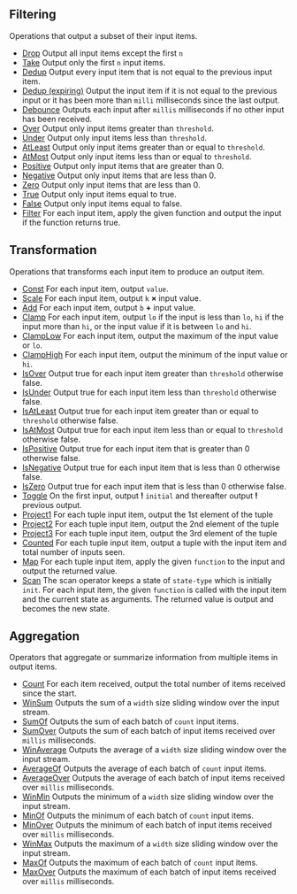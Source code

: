 ## Filtering

Operations that output a subset of their input items.

* [Drop](operators.md#drop) Output all input items except the first `n`
* [Take](operators.md#take) Output only the first `n` input items.
* [Dedup](operators.md#dedup) Output every input item that is not equal to the previous input item.
* [Dedup (expiring)](operators.md#dedup-expiring) Output the input item if it is not equal to the previous input or it has been more than `milli` milliseconds since the last output.
* [Debounce](operators.md#debounce) Outputs each input after `millis` milliseconds if no other input has been received.
* [Over](operators.md#over) Output only input items greater than `threshold`.
* [Under](operators.md#under) Output only input items less than `threshold`.
* [AtLeast](operators.md#atleast) Output only input items greater than or equal to `threshold`.
* [AtMost](operators.md#atmost) Output only input items less than or equal to `threshold`.
* [Positive](operators.md#positive) Output only input items that are greater than 0.
* [Negative](operators.md#negative) Output only input items that are less than 0.
* [Zero](operators.md#zero) Output only input items that are less than 0.
* [True](operators.md#true) Output only input items equal to true.
* [False](operators.md#false) Output only input items equal to false.
* [Filter](operators.md#filter) For each input item, apply the given function and output the input if the function returns true.
## Transformation

Operations that transforms each input item to produce an output item.

* [Const](operators.md#const) For each input item, output `value`.
* [Scale](operators.md#scale) For each input item, output `k` __×__ input value.
* [Add](operators.md#add) For each input item, output `b` __+__ input value.
* [Clamp](operators.md#clamp) For each input item, output `lo` if the input is less than `lo`, `hi` if the input more than `hi`, or the input value if it is between `lo` and `hi`.
* [ClampLow](operators.md#clamplow) For each input item, output the maximum of the input value or `lo`.
* [ClampHigh](operators.md#clamphigh) For each input item, output the minimum of the input value or `hi`.
* [IsOver](operators.md#isover) Output true for each input item greater than `threshold` otherwise false.
* [IsUnder](operators.md#isunder) Output true for each input item less than `threshold` otherwise false.
* [IsAtLeast](operators.md#isatleast) Output true for each input item greater than or equal to `threshold` otherwise false.
* [IsAtMost](operators.md#isatmost) Output true for each input item less than or equal to `threshold` otherwise false.
* [IsPositive](operators.md#ispositive) Output true for each input item that is greater than 0 otherwise false.
* [IsNegative](operators.md#isnegative) Output true for each input item that is less than 0 otherwise false.
* [IsZero](operators.md#iszero) Output true for each input item that is less than 0 otherwise false.
* [Toggle](operators.md#toggle) On the first input, output __!__ `initial` and thereafter output __!__ previous output.
* [Project1](operators.md#project1) For each tuple input item, output the 1st element of the tuple
* [Project2](operators.md#project2) For each tuple input item, output the 2nd element of the tuple
* [Project3](operators.md#project3) For each tuple input item, output the 3rd element of the tuple
* [Counted](operators.md#counted) For each tuple input item, output a tuple with the input item and total number of inputs seen.
* [Map](operators.md#map) For each tuple input item, apply the given `function` to the input and output the returned value.
* [Scan](operators.md#scan) The scan operator keeps a state of `state-type` which is initially `init`.  For each input item, the given `function` is called with the input item and the current state as arguments.  The returned value is output and becomes the new state.
## Aggregation

Operators that aggregate or summarize information from multiple items in output items.

* [Count](operators.md#count) For each item received, output the total number of items received since the start.
* [WinSum](operators.md#winsum) Outputs the sum of a `width` size sliding window over the input stream.
* [SumOf](operators.md#sumof) Outputs the sum of each batch of `count` input items.
* [SumOver](operators.md#sumover) Outputs the sum of each batch of input items received over `millis` milliseconds.
* [WinAverage](operators.md#winaverage) Outputs the average of a `width` size sliding window over the input stream.
* [AverageOf](operators.md#averageof) Outputs the average of each batch of `count` input items.
* [AverageOver](operators.md#averageover) Outputs the average of each batch of input items received over `millis` milliseconds.
* [WinMin](operators.md#winmin) Outputs the minimum of a `width` size sliding window over the input stream.
* [MinOf](operators.md#minof) Outputs the minimum of each batch of `count` input items.
* [MinOver](operators.md#minover) Outputs the minimum of each batch of input items received over `millis` milliseconds.
* [WinMax](operators.md#winmax) Outputs the maximum of a `width` size sliding window over the input stream.
* [MaxOf](operators.md#maxof) Outputs the maximum of each batch of `count` input items.
* [MaxOver](operators.md#maxover) Outputs the maximum of each batch of input items received over `millis` milliseconds.
